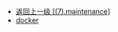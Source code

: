 - [返回上一级 [(7).maintenance]](java-notes/(7).maintenance/)
- [docker](java-notes/(7).maintenance/docker/)
